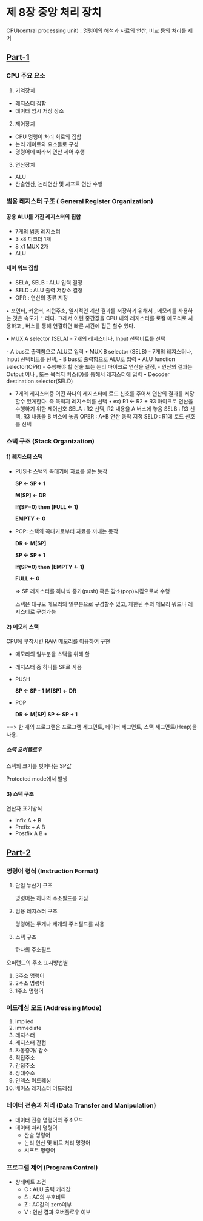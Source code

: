 # 제 8장 중앙 처리 장치

CPU(central processing unit) : 명령어의 해석과 자료의 연산, 비교 등의 처리를 제어



## [Part-1](https://www.youtube.com/watch?v=-Y2-gdesND8&list=PLc8fQ-m7b1hCHTT7VH2oo0Ng7Et096dYc&index=18)

### CPU 주요 요소

1. 기억장치

- 레지스터 집합
- 데이터 임시 저장 장소



2. 제어장치

- CPU 명령어 처리 회로의 집합
- 논리 게이트와 요소들로 구성
- 명령어에 따라서 연산 제어 수행



3. 연산장치

- ALU
- 산술연산, 논리연산 및 시프트 연산 수행



### 범용 레지스터 구조 ( General Register Organization)

#### 공용 ALU를 가진 레지스터의 집합

- 7개의 범용 레지스터
- 3 x8 디코더 1개
- 8 x1 MUX 2개
- ALU



#### 제어 워드 집합

- SELA, SELB : ALU 입력 결정
- SELD : ALU 출력 저장소 결정
- OPR : 연산의 종류 지정


• 포인터, 카운터, 리턴주소, 일시적인 계산 결과를 저장하기 위해서 , 메모리를 사용하는 것은 속도가 느리다.
그래서 이런 중간값을 CPU 내의 레지스터를 로컬 메모리로 사용하고 , 버스를 통해 연결하면 빠른 시간에
접근 할수 있다.

• MUX A selector (SELA)
\- 7개의 레지스터나, Input 선택비트를 선택

\- A bus로 출력함으로 ALU로 입력
• MUX B selector (SELB)
\- 7개의 레지스터나, Input 선택비트를 선택,
\- B bus로 출력함으로 ALU로 입력
• ALU function selector(OPR)
\- 수행해야 할 산술 또는 논리 마이크로 연산을 결정,
\- 연산의 결과는 Output 이나 , 또는 목적지 버스(D)를 통해서 레지스터에 입력
• Decoder destination selector(SELD)

- 7개의 레지스터중 어떤 하나의 레지스터에 로드 신호를 주어서 연산의 결과를 저장 할수 있게한다.
  즉 목적지 레지스터를 선택
  • ex) R1 ← R2 + R3 마이크로 연산을 수행하기 위한 제어신호
  SELA : R2 선택, R2 내용을 A 버스에 놓음
  SELB : R3 선택, R3 내용을 B 버스에 놓음
  OPER : A+B 연산 동작 지정
  SELD : R1에 로드 신호를 선택



### 스택 구조 (Stack Organization)

#### 1) 레지스터 스택

- PUSH: 스택의 꼭대기에 자료를 넣는 동작

  **SP ← SP + 1**

  **M[SP] ← DR**

  **If(SP=0) then (FULL ← 1)**

  **EMPTY ← 0**

- POP: 스택의 꼭대기로부터 자료를 꺼내는 동작

  **DR ← M[SP]**

  **SP ← SP + 1**

  **If(SP=0) then (EMPTY ← 1)**

  **FULL ← 0**

  

  => SP 레지스터를 하나씩 증가(push) 혹은 감소(pop)시킴으로써 수행

  스택은 대규모 메모리의 일부분으로 구성할수 있고, 제한된 수의 메모리 워드나 레지스터로 구성가능



#### 2) 메모리 스택

CPU에 부착시킨 RAM 메모리를 이용하여 구현

- 메모리의 일부분을 스택을 위해 할
- 레지스터 중 하나를 SP로 사용

- PUSH

  **SP ← SP - 1**
  **M[SP] ← DR**

- POP

  **DR ← M[SP]**
  **SP ← SP + 1**



==> 한 개의 프로그램은 프로그램 세그먼트, 데이터 세그먼트, 스택 세그먼트(Heap)을 사용.



##### 스택 오버플로우

스택의 크기를 벗어나는 SP값

Protected mode에서 발생



#### 3) 스택 구조

연산자 표기방식

- Infix	  A + B
- Prefix   + A B
- Postfix   A B +



## [Part-2](https://www.youtube.com/watch?v=uQrRlccgSs4&list=PLc8fQ-m7b1hCHTT7VH2oo0Ng7Et096dYc&index=19)

### 명령어 형식 (Instruction Format)

1. 단일 누산기 구조

   명령어는 하나의 주소필드를 가짐

2. 범용 레지스터 구조

    명령어는 두개나 세개의 주소필드를 사용

3. 스택 구조

   하나의 주소필드



오퍼랜드의 주소 표시방법별

1. 3주소 명령어
2. 2주소 명령어
3. 1주소 명령어



### 어드레싱 모드 (Addressing Mode)

1) implied
2) immediate
3) 레지스터
4) 레지스터 간접
5) 자동증가/ 감소
6) 직접주소
7) 간접주소
8) 상대주소
9) 인덱스 어드레싱
10) 베이스 레지스터 어드레싱



### 데이터 전송과 처리 (Data Transfer and Manipulation)

- 데이터 전송 명령어와 주소모드
- 데이터 처리 명령어
  - 산술 명령어
  - 논리 연산 및 비트 처리 명령어
  - 시프트 명령어



### 프로그램 제어 (Program Control)

- 상태비트 조건
  - C : ALU 출력 캐리값
  - S : AC의 부호비트
  - Z : AC값의 zero여부
  - V : 연산 결과 오버플로우 여부
